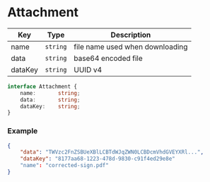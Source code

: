 # Attachment

| Key     | Type      |  Description                                        |
| ------- | --------- |  -------------------------------------------------- |
| name    | `string`  |  file name used when downloading |
| data    | `string`  |  base64 encoded file |
| dataKey | `string`  |  UUID v4 |


```typescript
interface Attachment {
    name:       string;
    data:       string;
    dataKey:    string;
}
```

### Example

```json
{
    "data": "TWVzc2FnZSBUeXBlLCBTdWJqZWN0LCBDcmVhdGVEYXRl...",
    "dataKey": "8177aa68-1223-478d-9830-c91f4ed29e8e"
    "name": "corrected-sign.pdf"
}
```
